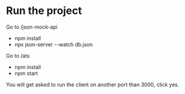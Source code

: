 # Run the project
Go to /json-mock-api
 - npm install
 - npx json-server --watch db.json

Go to /ats
 - npm install
 - npm start

 You will get asked to run the client on another port than 3000, click yes.